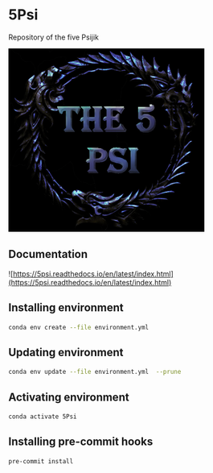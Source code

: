 # 5Psi
Repository of the five Psijik

![](logo_5psi.png)

## Documentation
![https://5psi.readthedocs.io/en/latest/index.html](https://5psi.readthedocs.io/en/latest/index.html)

## Installing environment
```bash
conda env create --file environment.yml
```

## Updating environment
```bash
conda env update --file environment.yml  --prune
```

## Activating environment
```bash
conda activate 5Psi
```

## Installing pre-commit hooks
```bash
pre-commit install
```
